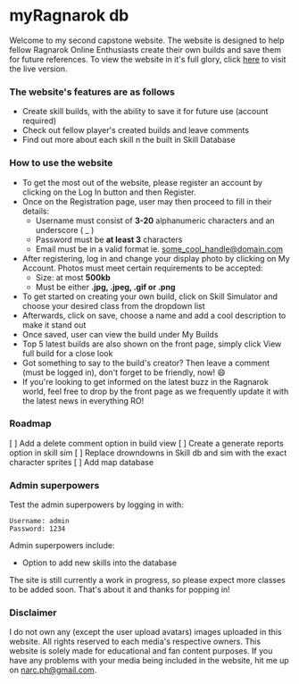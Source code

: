 # myRagnarok db

Welcome to my second capstone website. The website is designed to help fellow Ragnarok Online Enthusiasts create their own builds and save them for future references. To view the website in it's full glory, click [here](http://myragnarokdb.x10host.com) to visit the live version.

### The website's features are as follows
- Create skill builds, with the ability to save it for future use (account required)
- Check out fellow player's created builds and leave comments
- Find out more about each skill n the built in Skill Database

### How to use the website
- To get the most out of the website, please register an account by clicking on the Log In button and then Register.
- Once on the Registration page, user may then proceed to fill in their details:
	- Username must consist of **3-20** alphanumeric characters and an underscore ( _ )
	- Password must be **at least 3** characters
	- Email must be in a valid format ie. some_cool_handle@domain.com
- After registering, log in and change your display photo by clicking on My Account. Photos must meet certain requirements to be accepted:
	- Size: at most **500kb**
	- Must be either **.jpg, .jpeg, .gif or .png**
- To get started on creating your own build, click on Skill Simulator and choose your desired class from the dropdown list
- Afterwards, click on save, choose a name and add a cool description to make it stand out
- Once saved, user can view the build under My Builds
- Top 5 latest builds are also shown on the front page, simply click View full build for a close look
- Got something to say to the build's creator? Then leave a comment (must be logged in), don't forget to be friendly, now! :smile:
- If you're looking to get informed on the latest buzz in the Ragnarok world, feel free to drop by the front page as we frequently update it with the latest news in everything RO!

### Roadmap
[ ] Add a delete comment option in build view
[ ] Create a generate reports option in skill sim
[ ] Replace drowndowns in Skill db and sim with the exact character sprites
[ ] Add map database

### Admin superpowers
Test the admin superpowers by logging in with:
```
Username: admin
Password: 1234
```
Admin superpowers include:
- Option to add new skills into the database

The site is still currently a work in progress, so please expect more classes to be added soon.
That's about it and thanks for popping in!

### Disclaimer
I do not own any (except the user upload avatars) images uploaded in this website. All rights reserved to each media's respective owners. This website is solely made for educational and fan content purposes. If you have any problems with your media being included in the website, hit me up on narc.ph@gmail.com.